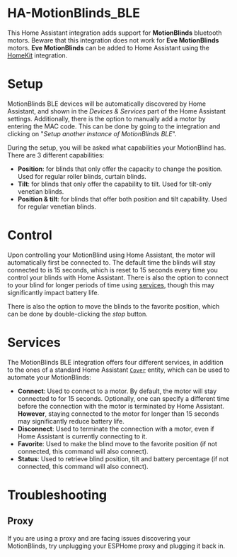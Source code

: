 # HA-MotionBlinds_BLE

This Home Assistant integration adds support for **MotionBlinds** bluetooth motors. Beware that this integration does not work for **Eve MotionBlinds** motors. **Eve MotionBlinds** can be added to Home Assistant using the [HomeKit](https://www.home-assistant.io/integrations/homekit_controller/) integration.


# Setup
MotionBlinds BLE devices will be automatically discovered by Home Assistant, and shown in the *Devices & Services* part of the Home Assistant settings. Additionally, there is the option to manually add a motor by entering the MAC code. This can be done by going to the integration and clicking on "*Setup another instance of MotionBlinds BLE*".

During the setup, you will be asked what capabilities your MotionBlind has. There are 3 different capabilities:

- **Position**: for blinds that only offer the capacity to change the position. Used for regular roller blinds, curtain blinds.
- **Tilt**: for blinds that only offer the capability to tilt. Used for tilt-only venetian blinds.
- **Position & tilt**: for blinds that offer both position and tilt capability. Used for regular venetian blinds.

# Control
Upon controlling your MotionBlind using Home Assistant, the motor will automatically first be connected to. The default time the blinds will stay connected to is 15 seconds, which is reset to 15 seconds every time you control your blinds with Home Assistant. There is also the option to connect to your blind for longer periods of time using [services](#services), though this may significantly impact battery life.

There is also the option to move the blinds to the favorite position, which can be done by double-clicking the *stop* button.

# Services
The MotionBlinds BLE integration offers four different services, in addition to the ones of a standard Home Assistant [`Cover`](https://www.home-assistant.io/integrations/cover/#services) entity, which can be used to automate your MotionBlinds:
- **Connect**: Used to connect to a motor. By default, the motor will stay connected to for 15 seconds. Optionally, one can specify a different time before the connection with the motor is terminated by Home Assistant. **However**, staying connected to the motor for longer than 15 seconds may significantly reduce battery life.
- **Disconnect**: Used to terminate the connection with a motor, even if Home Assistant is currently connecting to it.
- **Favorite**: Used to make the blind move to the favorite position (if not connected, this command will also connect).
- **Status**: Used to retrieve blind position, tilt and battery percentage (if not connected, this command will also connect).

# Troubleshooting

## Proxy

If you are using a proxy and are facing issues discovering your MotionBlinds, try unplugging your ESPHome proxy and plugging it back in.